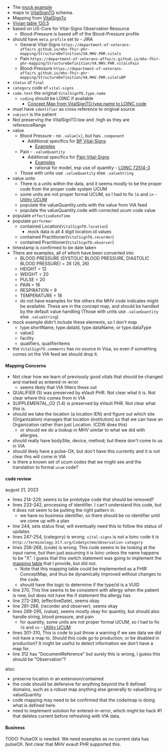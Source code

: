 - The [mock example](https://github.com/department-of-veterans-affairs/mhv-fhir-phr-mapping/blob/main/mocks/vitals.xml) 
- maps to [VitalSignTO](https://github.com/department-of-veterans-affairs/mhv-np-via-wsclient/blob/development/src/main/resources/VIA_v4.0.7_uat.wsdl) schema.
- Mapping from [VitalSignTo](StructureDefinition-VA.MHV.PHR.vitals-mappings.html#mappings-for-via-to-mhv-fhir-phr-vitalsignto)
- [Vivian table 120.5](https://vivian.worldvista.org/dox/Global_XkdNUigxMjAuNQ==.html)
- based on US-Core for Vital-Signs Observation Resource
  - Blood-Pressure is based off of the Blood-Pressure profile
- should have `meta.profile` set to - JIRA
  - General Vital-Signs `https://department-of-veterans-affairs.github.io/mhv-fhir-phr-mapping/StructureDefinition/VA.MHV.PHR.vitals`
  - Pain `https://department-of-veterans-affairs.github.io/mhv-fhir-phr-mapping/StructureDefinition/VA.MHV.PHR.vitalsPain`
  - Blood-Pressure `https://department-of-veterans-affairs.github.io/mhv-fhir-phr-mapping/StructureDefinition/VA.MHV.PHR.vitalsBP`
- `status` of `final`
- `category` code of `vital-signs`
- `code.text` the original `VitalSignTO.type.name`
  - `coding` should be LOINC if available
    - [Concept Map from VitalSignTO.type.name to LOINC code](ConceptMap-ObservationTypeTOVsLoincCode.html)
- must have `identifier` as cross reference to original source
- `subject` is the patient
- Not preserving the VitalSignTO.low and .high as they are referenceRange
- value
  - Blood Pressure - no `.value[x]`, but has `.component`
    - Additional specifics for [BP Vital-Signs](StructureDefinition-VA.MHV.PHR.vitalsBP.html)
      - [Examples](StructureDefinition-VA.MHV.PHR.vitalsBP-examples.html)
  - Pain - `.valueQuantity`
    - Additional specifics for [Pain Vital-Signs](StructureDefinition-VA.MHV.PHR.vitalsPain.html)
      - [Examples](StructureDefinition-VA.MHV.PHR.vitalsPain-examples.html)
      - rational for model, esp use of quantity - [LOINC 72514-3](https://loinc.org/72514-3/)
  - Those with units use `.valueQuantity` else `.valueString`
- value units
  - There is a units within the data, and it seems mostly to be the proper code from the proper code system UCUM
  - some units are not proper formal UCUM, so I had to fix `lb` and `in` - [Utility UCUM](utility.html)
  - populate the valueQuantity.units with the value from VIA feed
  - populate the valueQuantity.code with corrected ucum code value
- populate `effectiveDateTime`
- populate `performer`
  - contained Location(`VitalSignTO.location`)
    - mock data is all 4 digit location.id values
  - contained Practitioner(`VitalSignTO.recorder`)
  - contained Practitioner(`VitalSignTO.observer`)
- timestamp is confirmed to be date taken
- There are examples, all of which have been converted into 
  - BLOOD PRESSURE (SYSTOLIC BLOOD PRESSURE, DIASTOLIC BLOOD PRESSURE) = 26 (26, 26)
  - HEIGHT = 12
  - WEIGHT = 20
  - PULSE = 20
  - PAIN = 16
  - RESPIRATION = 9
  - TEMPERATURE = 18
  - do not have examples for the others the MHV code indicates might be available. These are in the concept map, and should be handled by the default value handling (Those with units use `.valueQuantity` else `.valueString`)
- mock example didn't include these elements, so I don't map
  - type.shortName, type.dataId, type.dataName, or type.dataType
  - value2
  - facility
  - qualifiers, qualifierItems
- the `VitalSignTO.comments` has no source in Visa, so even if something comes on the VIA feed we should drop it.

#### Mapping Concerns

- Not clear how we learn of previously good vitals that should be changed and marked as entered-in-error
  - seems likely that VIA filters these out
- QUALIFIER (5) was preserved by eVault PHR. Not clear what it is. Not clear where this comes from in VIA
- SUPPLEMENTAL_O2 (1.4) is preserved by eVault PHR. Not clear what this is.
- should we take the location (a location IEN) and figure out which site (Organization) manages that location (institution) so that we can have an Organization rather than just Location.  (CDW does this)
  - or should we do a lookup in MHV similar to what we did with allergies.
- should really have bodySite, device, method; but these don't come to us in VIA
- should likely have a pulse-OX, but don't have this currently and it is not clear this will come in VIA
- is there a known set of *ucum* codes that we might see and the translation to formal `ucum` code?

#### code review

august 21, 2023

- lines 214-229, seems to be prototype code that should be removed?
- lines 233-242, processing of identifier. I can't understand this code, but it does not seem to be putting the right pattern in.
  - we have no business identifier, so there should be no identifier until we come up with a plan
- line 244, sets status final, will eventually need this to follow the status of updates
- lines 247-254, (category) is wrong. `vital-signs` is not a loinc code it is `http://terminology.hl7.org/CodeSystem/observation-category`
- lines 256-268, (code) is wrong. This code seems to be looking at the input name, but then just assuming it is loinc unless the name happens to be "X". I guess that this switch statement was going to implement the [mapping table](ConceptMap-ObservationTypeTOVsLoincCode.html) that I provide, but did not.
  - Note that this mapping table could be implemented as a FHIR ConceptMap, and thus be dynamically improved without changes to the code.
  - should have the logic to determine if the type/id is a VUID
- line 270, This line seems to be consistent with allergy when the patient is new, but does not have the if statement tha allergy has.
- line 272-280, (effectiveDate), seems okay
- line 281-288, (recorder and observer), seems okay
- lines 289-295, (value), seems mostly okay for quantity, but should also handle string, blood pressure, and pain
  - for quantity, some units are not proper formal UCUM, so I had to fix `lb` and `in` - [Utility UCUM](utility.html)
- lines 301-310, This is code to just throw a warning if we see data we did not have a map to. Should this code go to production, or be disabled in production? It might be useful to detect information we don't have a map for.
- line 312 has "DocumentReference" but surely this is wrong, I guess this should be "Observation"?

also:

- preserve location in an extension/contained
- the code should be defensive for anything beyond the 6 defined domains, such as a robust map anything else generally to valueString or valueQuantity
- code mapping may need to be confirmed that the code/map is doing what is defined here.
- need to implement solution for entered-in-error, which might be hack #1 that deletes current before refreshing with VIA data.

#### Business

TODO: PulseOX is needed. We need examples as no current data has pulseOX. Not clear that MHV evault PHR supported this.

